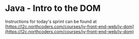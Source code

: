 # Java - Intro to the DOM

Instructions for today's sprint can be found at [https://l2c.northcoders.com/courses/jv-front-end-web/jv-dom](https://l2c.northcoders.com/courses/jv-front-end-web/jv-dom)
